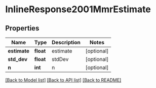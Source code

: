 # InlineResponse2001MmrEstimate

## Properties
Name | Type | Description | Notes
------------ | ------------- | ------------- | -------------
**estimate** | **float** | estimate | [optional] 
**std_dev** | **float** | stdDev | [optional] 
**n** | **int** | n | [optional] 

[[Back to Model list]](../README.md#documentation-for-models) [[Back to API list]](../README.md#documentation-for-api-endpoints) [[Back to README]](../README.md)


